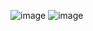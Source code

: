 ![image](https://github.com/beingshahidali/Connect-and-Chat/assets/57036280/fa448c47-142b-478b-a047-96ea52955a07)
![image](https://github.com/beingshahidali/Connect-and-Chat/assets/57036280/06295623-17fd-4831-858a-c4c2533e30d1)

